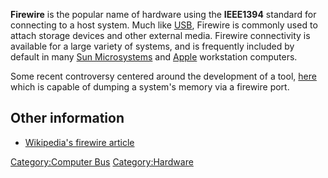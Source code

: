 **Firewire** is the popular name of hardware using the **IEEE1394**
standard for connecting to a host system. Much like
[USB](USB "wikilink"), Firewire is commonly used to attach storage
devices and other external media. Firewire connectivity is available for
a large variety of systems, and is frequently included by default in
many [Sun Microsystems](Sun_Microsystems "wikilink") and
[Apple](Apple "wikilink") workstation computers.

Some recent controversy centered around the development of a tool,
[here](http://www.storm.net.nz/projects/16) which is capable of dumping
a system's memory via a firewire port.

## Other information

- [Wikipedia's firewire article](http://en.wikipedia.org/wiki/FireWire)

[Category:Computer Bus](Category:Computer_Bus "wikilink")
[Category:Hardware](Category:Hardware "wikilink")